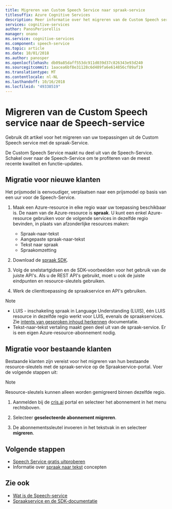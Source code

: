 ```yaml
---
title: Migreren van Custom Speech Service naar spraak-service
titlesuffix: Azure Cognitive Services
description: Meer informatie over het migreren van de Custom Speech service met de spraak-Service.
services: cognitive-services
author: PanosPeriorellis
manager: onano
ms.service: cognitive-services
ms.component: speech-service
ms.topic: article
ms.date: 10/01/2018
ms.author: panosper
ms.openlocfilehash: db09a85daff553dc911d039d37c826343e93d240
ms.sourcegitcommit: 1aacea6bf8e31128c6d489fa6e614856cf89af19
ms.translationtype: MT
ms.contentlocale: nl-NL
ms.lasthandoff: 10/16/2018
ms.locfileid: "49338519"
---
```

# <a name="migrate-from-the-custom-speech-service-to-the-speech-service"></a>Migreren van de Custom Speech service naar de Speech-service

Gebruik dit artikel voor het migreren van uw toepassingen uit de Custom Speech service met de spraak-Service.

De Custom Speech Service maakt nu deel uit van de Speech-Service. Schakel over naar de Speech-Service om te profiteren van de meest recente kwaliteit en functie-updates.
 
## <a name="migration-for-new-customers"></a>Migratie voor nieuwe klanten

Het prijsmodel is eenvoudiger, verplaatsen naar een prijsmodel op basis van een uur voor de Speech-Service.   

1. Maak een Azure-resource in elke regio waar uw toepassing beschikbaar is. De naam van de Azure-resource is **spraak**. U kunt een enkel Azure-resource gebruiken voor de volgende services in dezelfde regio bevinden, in plaats van afzonderlijke resources maken:

    * Spraak-naar-tekst
    * Aangepaste spraak-naar-tekst
    * Tekst naar spraak
    * Spraakomzetting

2. Download de [spraak SDK](speech-sdk.md). 

3. Volg de snelstartgidsen en de SDK-voorbeelden voor het gebruik van de juiste API's. Als u de REST API's gebruikt, moet u ook de juiste eindpunten en resource-sleutels gebruiken. 

4. Werk de clienttoepassing de spraakservice en API's gebruiken. 

> [!NOTE]
> * LUIS - inschakeling spraak in Language Understanding (LUIS), één LUIS resource in dezelfde regio werkt voor LUIS, evenals de spraakservices. Zie [intents van gesproken inhoud herkennen](how-to-recognize-intents-from-speech-csharp.md) documentatie.
> * Tekst-naar-tekst vertaling maakt geen deel uit van de spraak-service. Er is een eigen Azure-resource-abonnement nodig.
  


## <a name="migration-for-existing-customers"></a>Migratie voor bestaande klanten

Bestaande klanten zijn vereist voor het migreren van hun bestaande resource-sleutels met de spraak-service op de Spraakservice-portal. Voer de volgende stappen uit: 

> [!NOTE] 
> Resource-sleutels kunnen alleen worden gemigreerd binnen dezelfde regio. 

1. Aanmelden bij de [cris.ai](http://www.cris.ai) portal en selecteer het abonnement in het menu rechtsboven. 

2. Selecteer **geselecteerde abonnement migreren**.

3. De abonnementssleutel invoeren in het tekstvak in en selecteer **migreren**.

## <a name="next-steps"></a>Volgende stappen

* [Speech Service gratis uitproberen](get-started.md)
* Informatie over [spraak naar tekst](./speech-to-text.md) concepten

## <a name="see-also"></a>Zie ook

* [Wat is de Speech-service](overview.md)
* [Spraakservice en de SDK-documentatie](speech-sdk.md#get-the-sdk)